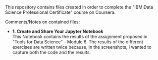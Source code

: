 This repository contains files created in order to complete the "IBM Data Science Professional Certificate" course on Coursera.

Comments/Notes on contained files:
- **1. Create and Share Your Jupyter Notebook**  
This Notebook contains the results of the assignment proposed in "Tools for Data Science" - Module 6. The results of the different exercises are written twice because, in the screenshots, I wanted to capture both the code and the results.   
